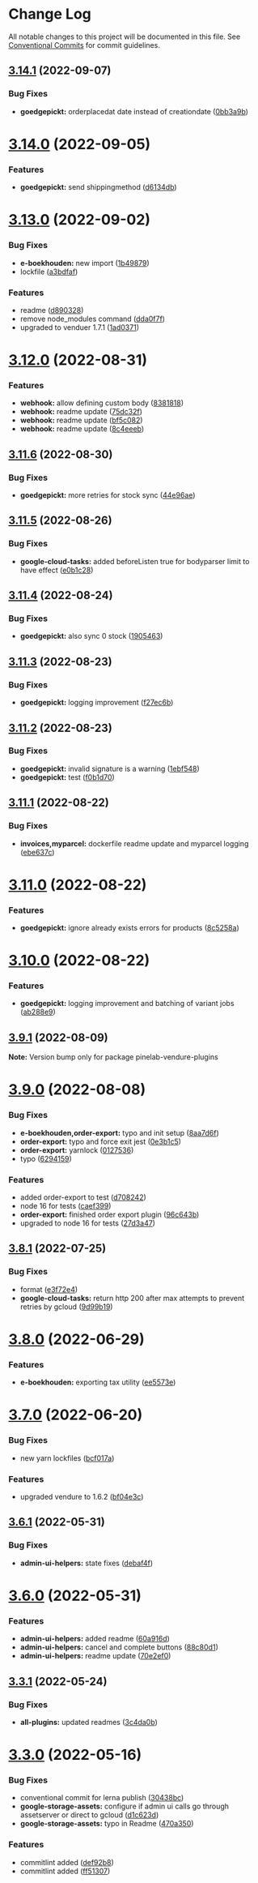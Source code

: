 # Change Log

All notable changes to this project will be documented in this file.
See [Conventional Commits](https://conventionalcommits.org) for commit guidelines.

## [3.14.1](https://github.com/martijnvdbrug/pinelab-vendure-plugins/compare/v3.14.0...v3.14.1) (2022-09-07)

### Bug Fixes

- **goedgepickt:** orderplacedat date instead of creationdate ([0bb3a9b](https://github.com/martijnvdbrug/pinelab-vendure-plugins/commit/0bb3a9b8496317fcbc94d682cce3a865e3a88f9e))

# [3.14.0](https://github.com/martijnvdbrug/pinelab-vendure-plugins/compare/v3.13.0...v3.14.0) (2022-09-05)

### Features

- **goedgepickt:** send shippingmethod ([d6134db](https://github.com/martijnvdbrug/pinelab-vendure-plugins/commit/d6134dbed64dda92c3eaef1c62799351af438b4f))

# [3.13.0](https://github.com/martijnvdbrug/pinelab-vendure-plugins/compare/v3.12.0...v3.13.0) (2022-09-02)

### Bug Fixes

- **e-boekhouden:** new import ([1b49879](https://github.com/martijnvdbrug/pinelab-vendure-plugins/commit/1b49879db6cb9891b927ff5a8bfa133027de6ebe))
- lockfile ([a3bdfaf](https://github.com/martijnvdbrug/pinelab-vendure-plugins/commit/a3bdfafe6bac27a5c96b4f6e7b12228c0b1834f8))

### Features

- readme ([d890328](https://github.com/martijnvdbrug/pinelab-vendure-plugins/commit/d89032825544d1c71fb778534508086669d01c31))
- remove node_modules command ([dda0f7f](https://github.com/martijnvdbrug/pinelab-vendure-plugins/commit/dda0f7fe90d56a8b86631c5603386f4225966738))
- upgraded to venduer 1.7.1 ([1ad0371](https://github.com/martijnvdbrug/pinelab-vendure-plugins/commit/1ad0371ee1be4f0d1371407b93e76809be08d851))

# [3.12.0](https://github.com/martijnvdbrug/pinelab-vendure-plugins/compare/v3.11.6...v3.12.0) (2022-08-31)

### Features

- **webhook:** allow defining custom body ([8381818](https://github.com/martijnvdbrug/pinelab-vendure-plugins/commit/8381818e36af9e6a19b009ab5f914e92cb2df6d0))
- **webhook:** readme update ([75dc32f](https://github.com/martijnvdbrug/pinelab-vendure-plugins/commit/75dc32ffd330e444f43d3de8ce04ce53b9c3f72f))
- **webhook:** readme update ([bf5c082](https://github.com/martijnvdbrug/pinelab-vendure-plugins/commit/bf5c082595389bc41a6b9c856804add0cbf5a40e))
- **webhook:** readme update ([8c4eeeb](https://github.com/martijnvdbrug/pinelab-vendure-plugins/commit/8c4eeebff7b6fa0e3f1f2899c43d886a2a589624))

## [3.11.6](https://github.com/martijnvdbrug/pinelab-vendure-plugins/compare/v3.11.5...v3.11.6) (2022-08-30)

### Bug Fixes

- **goedgepickt:** more retries for stock sync ([44e96ae](https://github.com/martijnvdbrug/pinelab-vendure-plugins/commit/44e96ae2281693cb567064b1f86e1d282d6e21e1))

## [3.11.5](https://github.com/martijnvdbrug/pinelab-vendure-plugins/compare/v3.11.4...v3.11.5) (2022-08-26)

### Bug Fixes

- **google-cloud-tasks:** added beforeListen true for bodyparser limit to have effect ([e0b1c28](https://github.com/martijnvdbrug/pinelab-vendure-plugins/commit/e0b1c28d9ffced3e81f4686ae06f62ef3eb01685))

## [3.11.4](https://github.com/martijnvdbrug/pinelab-vendure-plugins/compare/v3.11.3...v3.11.4) (2022-08-24)

### Bug Fixes

- **goedgepickt:** also sync 0 stock ([1905463](https://github.com/martijnvdbrug/pinelab-vendure-plugins/commit/1905463de9d964effdbe7c329ac83f259c9d4f75))

## [3.11.3](https://github.com/martijnvdbrug/pinelab-vendure-plugins/compare/v3.11.2...v3.11.3) (2022-08-23)

### Bug Fixes

- **goedgepickt:** logging improvement ([f27ec6b](https://github.com/martijnvdbrug/pinelab-vendure-plugins/commit/f27ec6bc3e47825f13c8a19ba6b6b197ebb0e31a))

## [3.11.2](https://github.com/martijnvdbrug/pinelab-vendure-plugins/compare/v3.11.1...v3.11.2) (2022-08-23)

### Bug Fixes

- **goedgepickt:** invalid signature is a warning ([1ebf548](https://github.com/martijnvdbrug/pinelab-vendure-plugins/commit/1ebf54807486b7321962b613c75fa8b6502e2489))
- **goedgepickt:** test ([f0b1d70](https://github.com/martijnvdbrug/pinelab-vendure-plugins/commit/f0b1d7016a6513ccc109a91c961d141db49320af))

## [3.11.1](https://github.com/martijnvdbrug/pinelab-vendure-plugins/compare/v3.11.0...v3.11.1) (2022-08-22)

### Bug Fixes

- **invoices,myparcel:** dockerfile readme update and myparcel logging ([ebe637c](https://github.com/martijnvdbrug/pinelab-vendure-plugins/commit/ebe637c877fc6791480f9ff47ac11109b4c116ca))

# [3.11.0](https://github.com/martijnvdbrug/pinelab-vendure-plugins/compare/v3.10.0...v3.11.0) (2022-08-22)

### Features

- **goedgepickt:** ignore already exists errors for products ([8c5258a](https://github.com/martijnvdbrug/pinelab-vendure-plugins/commit/8c5258adbdb2c7cbe2e8b959b77a120e742753c9))

# [3.10.0](https://github.com/martijnvdbrug/pinelab-vendure-plugins/compare/v3.9.1...v3.10.0) (2022-08-22)

### Features

- **goedgepickt:** logging improvement and batching of variant jobs ([ab288e9](https://github.com/martijnvdbrug/pinelab-vendure-plugins/commit/ab288e9db81a1dd1ebcaefbcdf959ee1bcb1f213))

## [3.9.1](https://github.com/martijnvdbrug/pinelab-vendure-plugins/compare/v3.9.0...v3.9.1) (2022-08-09)

**Note:** Version bump only for package pinelab-vendure-plugins

# [3.9.0](https://github.com/martijnvdbrug/pinelab-vendure-plugins/compare/v3.8.1...v3.9.0) (2022-08-08)

### Bug Fixes

- **e-boekhouden,order-export:** typo and init setup ([8aa7d6f](https://github.com/martijnvdbrug/pinelab-vendure-plugins/commit/8aa7d6f8eba822b2610cc27c728c20a1305fed6d))
- **order-export:** typo and force exit jest ([0e3b1c5](https://github.com/martijnvdbrug/pinelab-vendure-plugins/commit/0e3b1c5366f7061385dae1df1bc9c697f98d94cc))
- **order-export:** yarnlock ([0127536](https://github.com/martijnvdbrug/pinelab-vendure-plugins/commit/012753673e8cc797ab7f4cc781aed0600dae1bb5))
- typo ([6294159](https://github.com/martijnvdbrug/pinelab-vendure-plugins/commit/62941597a86414d48a01af8ea537a317dcf5cdb8))

### Features

- added order-export to test ([d708242](https://github.com/martijnvdbrug/pinelab-vendure-plugins/commit/d70824220a7453bbc2a18de33ca38afbe31ecfe9))
- node 16 for tests ([caef399](https://github.com/martijnvdbrug/pinelab-vendure-plugins/commit/caef399a0fd025c4b2c30c3bddabd5d0614a301e))
- **order-export:** finished order export plugin ([96c643b](https://github.com/martijnvdbrug/pinelab-vendure-plugins/commit/96c643b728582afb4435e32d2d33eb2017cb6592))
- upgraded to node 16 for tests ([27d3a47](https://github.com/martijnvdbrug/pinelab-vendure-plugins/commit/27d3a47153b1aa462590481f4cbc514df51af419))

## [3.8.1](https://github.com/martijnvdbrug/pinelab-vendure-plugins/compare/v3.8.0...v3.8.1) (2022-07-25)

### Bug Fixes

- format ([e3f72e4](https://github.com/martijnvdbrug/pinelab-vendure-plugins/commit/e3f72e40e188ab05428f5f46a0bae08ce16c8cc6))
- **google-cloud-tasks:** return http 200 after max attempts to prevent retries by gcloud ([9d99b19](https://github.com/martijnvdbrug/pinelab-vendure-plugins/commit/9d99b19a03c51ea93efa4b7d48cc543c50734bee))

# [3.8.0](https://github.com/martijnvdbrug/pinelab-vendure-plugins/compare/v3.7.0...v3.8.0) (2022-06-29)

### Features

- **e-boekhouden:** exporting tax utility ([ee5573e](https://github.com/martijnvdbrug/pinelab-vendure-plugins/commit/ee5573ea65e96542e7c10d8a94f5aba069e40214))

# [3.7.0](https://github.com/martijnvdbrug/pinelab-vendure-plugins/compare/v3.6.1...v3.7.0) (2022-06-20)

### Bug Fixes

- new yarn lockfiles ([bcf017a](https://github.com/martijnvdbrug/pinelab-vendure-plugins/commit/bcf017a3bbf7f7581a2e02b4bcc1cc1ab18fca88))

### Features

- upgraded vendure to 1.6.2 ([bf04e3c](https://github.com/martijnvdbrug/pinelab-vendure-plugins/commit/bf04e3c3e4e41d338622b9487bd2e7c54e7d299f))

## [3.6.1](https://github.com/martijnvdbrug/pinelab-vendure-plugins/compare/v3.6.0...v3.6.1) (2022-05-31)

### Bug Fixes

- **admin-ui-helpers:** state fixes ([debaf4f](https://github.com/martijnvdbrug/pinelab-vendure-plugins/commit/debaf4f9c22b8d2b34062d63adb2868c6f586274))

# [3.6.0](https://github.com/martijnvdbrug/pinelab-vendure-plugins/compare/v3.5.4...v3.6.0) (2022-05-31)

### Features

- **admin-ui-helpers:** added readme ([60a916d](https://github.com/martijnvdbrug/pinelab-vendure-plugins/commit/60a916d7403b3eedbe068a75e468a24f2cd06ab6))
- **admin-ui-helpers:** cancel and complete buttons ([88c80d1](https://github.com/martijnvdbrug/pinelab-vendure-plugins/commit/88c80d188d11be95524aecf1b5abfcb8c100ba3b))
- **admin-ui-helpers:** readme update ([70e2ef0](https://github.com/martijnvdbrug/pinelab-vendure-plugins/commit/70e2ef07fcc1a88cccb7e966d0ed1173065c9189))

## [3.3.1](https://github.com/martijnvdbrug/pinelab-vendure-plugins/compare/v3.3.0...v3.3.1) (2022-05-24)

### Bug Fixes

- **all-plugins:** updated readmes ([3c4da0b](https://github.com/martijnvdbrug/pinelab-vendure-plugins/commit/3c4da0b54712bd864ddc2336d40073169c58e052))

# [3.3.0](https://github.com/martijnvdbrug/pinelab-vendure-plugins/compare/v3.2.0...v3.3.0) (2022-05-16)

### Bug Fixes

- conventional commit for lerna publish ([30438bc](https://github.com/martijnvdbrug/pinelab-vendure-plugins/commit/30438bcc4213ef8c83b7efb873b595b0a793fc3d))
- **google-storage-assets:** configure if admin ui calls go through assetserver or direct to gcloud ([d1c623d](https://github.com/martijnvdbrug/pinelab-vendure-plugins/commit/d1c623db1dceb112f62bced60f3b10cd083ada4b))
- **google-storage-assets:** typo in Readme ([470a350](https://github.com/martijnvdbrug/pinelab-vendure-plugins/commit/470a350df4ac40cda758e2bcace54f9a9e7a6526))

### Features

- commitlint added ([def92b8](https://github.com/martijnvdbrug/pinelab-vendure-plugins/commit/def92b88d7b82b8ddb6fc2c9e3a649830df07bdc))
- commitlint added ([ff51307](https://github.com/martijnvdbrug/pinelab-vendure-plugins/commit/ff51307a4d2ede87573db9e910cc8ab513f9908c))
